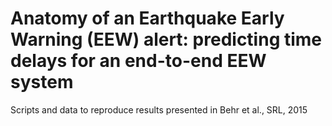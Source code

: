 # Anatomy of an Earthquake Early Warning (EEW) alert: predicting time delays for an end-to-end EEW system
Scripts and data to reproduce results presented in Behr et al., SRL, 2015 
